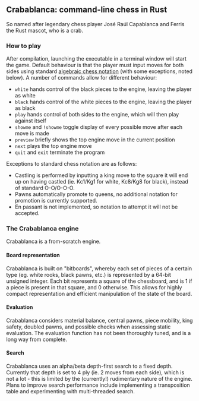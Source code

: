 ## Crabablanca: command-line chess in Rust

So named after legendary chess player José Raúl Capablanca and Ferris the Rust mascot, who is a crab.

### How to play

After compilation, launching the executable in a terminal window will start the game. Default behaviour is that the player must input moves for both sides using standard [algebraic chess notation](https://en.wikipedia.org/wiki/Algebraic_notation_(chess)) (with some exceptions, noted below). A number of commands allow for different behaviour:
* `white` hands control of the black pieces to the engine, leaving the player as white
* `black` hands control of the white pieces to the engine, leaving the player as black
* `play` hands control of both sides to the engine, which will then play against itself
* `showme` and `!showme` toggle display of every possible move after each move is made
* `preview` briefly shows the top engine move in the current position
* `next` plays the top engine move
* `quit` and `exit` terminate the program

Exceptions to standard chess notation are as follows:
* Castling is performed by inputting a king move to the square it will end up on having castled (ie. Kc1/Kg1 for white, Kc8/Kg8 for black), instead of standard O-O/O-O-O.
* Pawns automatically promote to queens, no additional notation for promotion is currently supported.
* En passant is not implemented, so notation to attempt it will not be accepted.

### The Crabablanca engine
Crabablanca is a from-scratch engine.
#### Board representation
Crabablanca is built on "bitboards", whereby each set of pieces of a certain type (eg. white rooks, black pawns, etc.) is represented by a 64-bit unsigned integer. Each bit represents a square of the chessboard, and is 1 if a piece is present in that square, and 0 otherwise. This allows for highly compact representation and efficient manipulation of the state of the board.
#### Evaluation
Crabablanca considers material balance, central pawns, piece mobility, king safety, doubled pawns, and possible checks when assessing static evaluation. The evaluation function has not been thoroughly tuned, and is a long way from complete.
#### Search
Crabablanca uses an alpha/beta depth-first search to a fixed depth. Currently that depth is set to 4 ply (ie. 2 moves from each side), which is not a lot - this is limited by the (currently!) rudimentary nature of the engine. Plans to improve search performance include implementing a transposition table and experimenting with multi-threaded search.
